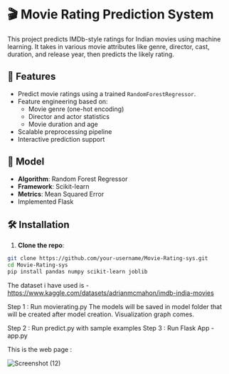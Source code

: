 # 🎬 Movie Rating Prediction System

This project predicts IMDb-style ratings for Indian movies using machine learning. It takes in various movie attributes like genre, director, cast, duration, and release year, then predicts the likely rating.

## 🚀 Features

- Predict movie ratings using a trained `RandomForestRegressor`.
- Feature engineering based on:
  - Movie genre (one-hot encoding)
  - Director and actor statistics
  - Movie duration and age
- Scalable preprocessing pipeline
- Interactive prediction support



## 🧠 Model

- **Algorithm**: Random Forest Regressor
- **Framework**: Scikit-learn
- **Metrics**: Mean Squared Error
- Implemented Flask

## 🛠️ Installation

1. **Clone the repo**:

```bash
git clone https://github.com/your-username/Movie-Rating-sys.git
cd Movie-Rating-sys
pip install pandas numpy scikit-learn joblib
```

The dataset i have used is - https://www.kaggle.com/datasets/adrianmcmahon/imdb-india-movies

Step 1 : Run movierating.py 
The models will be saved in model folder that will be created after model creation.
Visualization graph comes.

Step 2 : Run predict.py with sample examples
Step 3 : Run Flask App - app.py


This is the web page : 

![Screenshot (12)](https://github.com/user-attachments/assets/1fcf7a31-0061-4359-b24e-9636865567bd)

